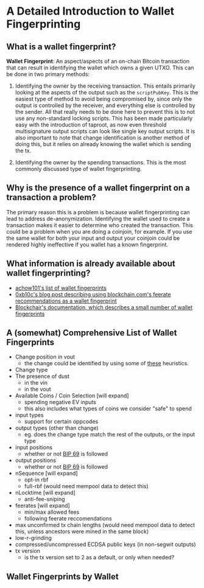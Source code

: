 # A Detailed Introduction to Wallet Fingerprinting

## What is a wallet fingerprint?

__Wallet Fingerprint__: An aspect/aspects of an on-chain Bitcoin transaction that can result in identifying the wallet which owns a given UTXO.
This can be done in two primary methods:

1. Identifying the owner by the receiving transaction. This entails primarily looking at the aspects of the output such as the `scriptPubKey`.
This is the easiest type of method to avoid being compromised by, since only the output is controlled by the receiver, and everything else
is controlled by the sender. All that really needs to be done here to prevent this is to not use any non-standard locking scripts. This has been
made particularly easy with the introduction of taproot, as now even threshold multisignature output scripts can look like single key output scripts.
It is also important to note that change identification is another method of doing this, but it relies on already knowing the wallet which is sending
the tx.

2. Identifying the owner by the spending transactions. This is the most commonly discussed type of wallet fingerprinting.

## Why is the presence of a wallet fingerprint on a transaction a problem?
The primary reason this is a problem is because wallet fingerprinting can lead to address de-anonymization. Identifying the wallet used to create a transaction makes it easier to determine who created the transaction.
This could be a problem when you are doing a coinjoin, for example. If you use the same wallet for both your input and output your coinjoin could be rendered highly ineffective if you wallet has a known fingerprint.

## What information is already available about wallet fingerprinting?

- [achow101's list of wallet fingerprints](https://github.com/achow101/wallet-fingerprinting/blob/main/fingerprints.md)
- [0xb10c's blog post describing using blockchain.com's feerate recommendations as a wallet fingerprint](https://b10c.me/observations/03-blockchaincom-recommendations/)
- [Blockchair's documentation, which describes a small number of wallet fingerprints](https://blockchair.com/api/docs#link_M6)

## A (somewhat) Comprehensive List of Wallet Fingerprints

- Change position in vout
    - the change could be identified by using some of [these](https://en.bitcoin.it/wiki/Privacy#Change_address_detection) heuristics.
- Change type
- The presence of dust
    - in the vin
    - in the vout
- Available Coins / Coin Selection [will expand]
    - spending negative EV inputs
    - this also includes what types of coins we consider "safe" to spend
- input types
    - support for certain oppcodes
- output types (other than change)
    - eg. does the change type match the rest of the outputs, or the input type
- input positions
    - whether or not [BIP 69](https://github.com/bitcoin/bips/blob/master/bip-0069.mediawiki) is followed
- output positions
    - whether or not [BIP 69](https://github.com/bitcoin/bips/blob/master/bip-0069.mediawiki) is followed
- nSequence [will expand]
    - opt-in rbf
    - full-rbf (would need mempool data to detect this)
- nLocktime [will expand]
    - anti-fee-sniping
- feerates [will expand]
    - min/max allowed fees
    - following feerate reccomendations
- max unconfirmed tx chain lengths (would need mempool data to detect this, unless ancestors were mined in the same block)
- low-r-grinding
- compressed/uncompressed ECDSA public keys (in non-segwit outputs)
- tx version
    - is the tx version set to 2 as a default, or only when needed?

## Wallet Fingerprints by Wallet

